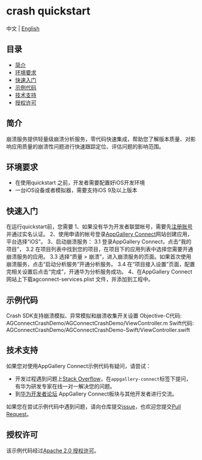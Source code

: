 # crash quickstart

中文 | [English](https://github.com/AppGalleryConnect/agc-demos/blob/main/iOS/Crash/README.md)


## 目录

- [简介](#简介)
- [环境要求](#环境要求)
- [快速入门](#快速入门)
- [示例代码](#示例代码)
- [技术支持](#技术支持)
- [授权许可](#授权许可)  


## 简介

崩溃服务提供轻量级崩溃分析服务，零代码快速集成，帮助您了解版本质量、对影响应用质量的崩溃性问题进行快速跟踪定位、评估问题的影响范围。


## 环境要求

* 在使用quickstart 之前，开发者需要配置好iOS开发环境
* 一台iOS设备或者模拟器，需要支持iOS 9及以上版本 

## 快速入门

在运行quickstart前，您需要
1、如果没有华为开发者联盟帐号，需要先[注册账号](https://developer.huawei.com/consumer/en/doc/start/registration-and-verification-0000001053628148)并通过实名认证。
2、使用申请的帐号登录[AppGallery Connect](https://developer.huawei.com/consumer/cn/service/josp/agc/index.html#/)网站创建应用，平台选择“iOS”。
3、启动崩溃服务：
      3.1 登录AppGallery Connect，点击“我的项目”，
      3.2 在项目列表中找到您的项目，在项目下的应用列表中选择您需要开通崩溃服务的应用。
      3.3 选择“质量 > 崩溃”，进入崩溃服务的页面。如果首次使用崩溃服务，点击“启动分析服务”开通分析服务。
      3.4 在“项目接入设置”页面，配置完相关设置后点击“完成”，开通华为分析服务成功。
4、在AppGallery Connect 网站上下载agconnect-services.plist 文件，并添加到工程中。

## 示例代码

Crash SDK支持崩溃模拟、异常模拟和崩溃收集开关设置
Objective-C代码: AGConnectCrashDemo/AGConnectCrashDemo/ViewController.m
Swift代码: AGConnectCrashDemo/AGConnectCrashDemo-Swift/ViewController.swift


## 技术支持

如果您对使用AppGallery Connect示例代码有疑问，请尝试：
- 开发过程遇到问题上[Stack Overflow](https://stackoverflow.com/questions/tagged/appgallery-connect)，在`appgallery-connect`标签下提问，有华为研发专家在线一对一解决您的问题。
- 到[华为开发者论坛](https://developer.huawei.com/consumer/cn/forum/block/ag-connect) AppGallery Connect板块与其他开发者进行交流。

如果您在尝试示例代码中遇到问题，请向仓库提交[issue](https://github.com/AppGalleryConnect/agc-ios-demos/issues)，也欢迎您提交[Pull Request](https://github.com/AppGalleryConnect/agc-ios-demos/pulls)。

## 授权许可

该示例代码经过[Apache 2.0 授权许可](https://www.apache.org/licenses/LICENSE-2.0)。
